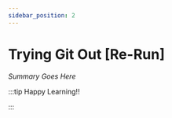 ```yaml
---
sidebar_position: 2
---
```


# Trying Git Out [Re-Run]

_Summary Goes Here_

:::tip Happy Learning!!

<QuestButton text="Go To Quest" link="https://app.stackup.dev/quest_page/trying-git-out-[re-run]"/>

:::
